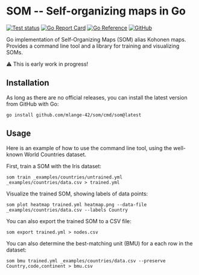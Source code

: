 # SOM -- Self-organizing maps in Go

[![Test status](https://img.shields.io/github/actions/workflow/status/mlange-42/som/tests.yml?branch=main&label=Tests&logo=github)](https://github.com/mlange-42/som/actions/workflows/tests.yml)
[![Go Report Card](https://goreportcard.com/badge/github.com/mlange-42/som)](https://goreportcard.com/report/github.com/mlange-42/som)
[![Go Reference](https://img.shields.io/badge/reference-%23007D9C?logo=go&logoColor=white&labelColor=gray)](https://pkg.go.dev/github.com/mlange-42/som)
[![GitHub](https://img.shields.io/badge/github-repo-blue?logo=github)](https://github.com/mlange-42/som)

Go implementation of Self-Organizing Maps (SOM) alias Kohonen maps.
Provides a command line tool and a library for training and visualizing SOMs.

:warning: This is early work in progress!

## Installation

As long as there are no official releases, you can install the latest version from GitHub with Go:

```shell
go install github.com/mlange-42/som/cmd/som@latest
```

## Usage

Here is an example of how to use the command line tool, using the well-known World Countries dataset.

First, train a SOM with the Iris dataset:

```shell
som train _examples/countries/untrained.yml _examples/countries/data.csv > trained.yml
```

Visualize the trained SOM, showing labels of data points:

```shell
som plot heatmap trained.yml heatmap.png --data-file _examples/countries/data.csv --labels Country
```

You can also export the trained SOM to a CSV file:

```shell
som export trained.yml > nodes.csv
```

You can also determine the best-matching unit (BMU) for a each row in the dataset:

```shell
som bmu trained.yml _examples/countries/data.csv --preserve Country,code,continent > bmu.csv
```
